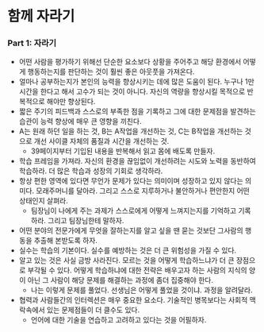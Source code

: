 # 함께 자라기

### Part 1: 자라기

- 어떤 사람을 평가하기 위해선 단순한 요소보다 상황을 주어주고 해당 환경에서 어떻게 행동하는지를 판단하는 것이 훨씬 좋은 아웃풋을 가져온다.
- 얼마나 공부하는지가 본인의 능력을 향상시키는 데에 많은 도움이 된다. 누구나 1만 시간을 한다고 해서 고수가 되는 것이 아니다. 자신의 역량을 향상시킬 목적으로 반복적으로 해야만 향상된다.
- 짧은 주기의 피드백과 스스로의 부족한 점을 기록하고 그에 대한 문제점을 발견하는 습관이 능력 향상에 매우 큰 영향을 끼친다.
- A는 원래 하던 일을 하는 것, B는 A작업을 개선하는 것, C는 B작업을 개선하는 것으로 개선 사이클 자체의 품질과 시간을 개선하는 것.
    - 39페이지부터 기입된 내용을 반복해서 읽고 몸에 배도록 만들자.
- 학습 프레임을 가져라. 자신의 환경을 끊임없이 개선하려는 시도와 노력을 동반하여 학습하라. 더 많은 학습과 성장의 기회로 생각하라.
- 항상 편한 영역에 있다면 무언가 문제가 있다는 의미이며 성장하고 있지 않다는 의미다. 모래주머니를 달아라. 그리고 스스로 지루하거나 불안하거나 편안한지 어떤 상태인지 살펴라.
    - 팀장님이 나에게 주는 과제가 스스로에게 어떻게 느껴지는지를 기억하고 기록하라. 그리고 팀장님한테 말하자.
- 어떤 분야의 전문가에게 무엇을 잘하는지를 알고 싶을 땐 묻는 것보단 그사람의 행동을 추출해 본받도록 하자.
- 실수는 학습의 기본이다. 실수를 예방하는 것은 더 큰 위험성을 가질 수 있다.
- 알고 있는 것은 사실 금방 사라진다. 모르는 것을 어떻게 학습하느냐가 더 큰 장점으로 부각될 수 있다. 어떻게 학습하냐에 대한 전략은 배우고자 하는 사람의 지식의 양이 아닌 그 사람이 해당 문제를 해결하는 과정에 좀더 집중해야 한다.
    - 나는 이렇게 문제를 풀었다. 선생님은 어떻게 풀었을 것이냐. 과정을 알려달라.
- 협력과 사람들간의 인터렉션은 매우 중요한 요소다. 기술적인 병목보다는 사회적 맥락속에서 있는 문제점들이 더 클수도 있다.
    - 언어에 대한 기술을 연습하고 고려하고 있다는 것을 어필하자.